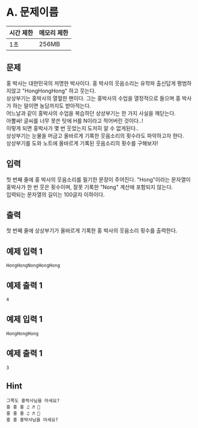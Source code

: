 # A. 문제이름

| 시간 제한 | 메모리 제한 |
| --- | --- |
| 1초 | 256MB |

## 문제
홍 박사는 대한민국의 저명한 박사이다. 홍 박사의 웃음소리는 유학파 출신답게 평범하지않고 "HongHongHong" 하고 웃는다. <br>
상상부기는 홍박사의 열혈한 팬이다. 그는 홍박사의 수업을 열정적으로 들으며 홍 박사가 하는 말이면 농담까지도 받아적는다.<br> 
어느날과 같이 홍박사의 수업을 복습하던 상상부기는 한 가지 사실을 깨닫는다. <br>
아뿔싸! 글씨를 너무 못쓴 탓에 H를 N이라고 적어버린 것이다..! <br> 
이렇게 되면 홍박사가 몇 번 웃었는지 도저히 알 수 없게된다.. <br>
상상부기는 눈물을 머금고 올바르게 기록한 웃음소리의 횟수라도 파악하고자 한다. <br>
상상부기를 도와 노트에 올바르게 기록된 웃음소리의 횟수를 구해보자!

## 입력
첫 번째 줄에 홍 박사의 웃음소리를 필기한 문장이 주어진다. "Hong"이라는 문자열이 홍박사가 한 번 웃은 횟수이며, 잘못 기록한 "Nong" 계산에 포함되지 않는다.<br>
입력되는 문자열의 길이는 100글자 이하이다.

## 출력
첫 번째 줄에 상상부기가 올바르게 기록한 홍 박사의 웃음소리 횟수를 출력한다.


## 예제 입력 1

```
HongHongNongHongHong
```

## 예제 출력 1

```
4
```

## 예제 입력 1

```
HongHongHong
```

## 예제 출력 1

```
3
```

## Hint

```
그쪽도 홍박사님을 아세요?
홍 홍 홍 ♫ ♬ 🎵
홍 홍 홍 ♫ ♬ 🎵
홍 홍 홍박사님을 아세요?
```

